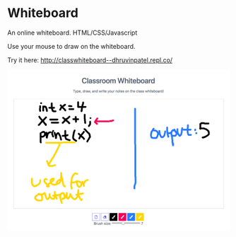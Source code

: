 # Whiteboard
An online whiteboard.  HTML/CSS/Javascript

Use your mouse to draw on the whiteboard.

Try it here:  http://classwhiteboard--dhruvinpatel.repl.co/


![alt_text](whiteboard.png)
